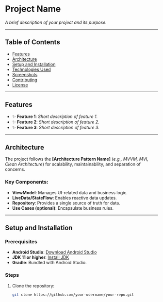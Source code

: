 # **Project Name**

_A brief description of your project and its purpose._

---

## **Table of Contents**

- [Features](#features)
- [Architecture](#architecture)
- [Setup and Installation](#setup-and-installation)
- [Technologies Used](#technologies-used)
- [Screenshots](#screenshots)
- [Contributing](#contributing)
- [License](#license)

---

## **Features**

- ✨ **Feature 1**: *Short description of feature 1.*
- ✨ **Feature 2**: *Short description of feature 2.*
- ✨ **Feature 3**: *Short description of feature 3.*

---

## **Architecture**

The project follows the **[Architecture Pattern Name]** (_e.g., MVVM, MVI, Clean Architecture_) for scalability, maintainability, and separation of concerns.

### Key Components:
- **ViewModel**: Manages UI-related data and business logic.
- **LiveData/StateFlow**: Enables reactive data updates.
- **Repository**: Provides a single source of truth for data.
- **Use Cases (optional)**: Encapsulate business rules.

---

## **Setup and Installation**

### **Prerequisites**
- **Android Studio**: [Download Android Studio](https://developer.android.com/studio)
- **JDK 11 or higher**: [Install JDK](https://www.oracle.com/java/technologies/javase-jdk11-downloads.html)
- **Gradle**: Bundled with Android Studio.

### **Steps**
1. Clone the repository:
   ```bash
   git clone https://github.com/your-username/your-repo.git